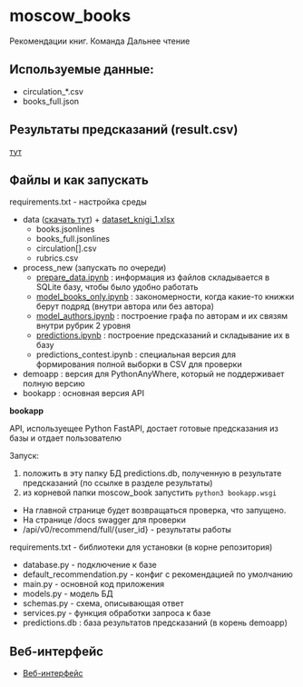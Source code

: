 # moscow_books

Рекомендации книг. Команда Дальнее чтение

## Используемые данные:

- circulation_*.csv
- books_full.json

## Результаты предсказаний (result.csv)

[тут](https://drive.google.com/drive/folders/1LPgGO22ddP6JJMzngKchXY8uiixvf8Kz?usp=sharing)

## Файлы и как запускать

requirements.txt - настройка среды

- data ([скачать тут](https://drive.google.com/file/d/1W8DjwpaiJOQYS2nO2t5lYsrrq7ossO-d/view?usp=sharing)) + [dataset_knigi_1.xlsx](https://docs.google.com/spreadsheets/d/1gvOln8NKyMFADDndPxU5Jl6SISV11GX5/edit?usp=sharing&ouid=115956949429926474048&rtpof=true&sd=true)
  - books.jsonlines
  - books_full.jsonlines
  - circulation[].csv
  - rubrics.csv
- process_new (запускать по очереди)
  - [prepare_data.ipynb](https://github.com/dkbrz/moscow_books/blob/main/process_new/prepare_data.ipynb) : информация из файлов складывается в SQLite базу, чтобы было удобно работать
  - [model_books_only.ipynb](https://github.com/dkbrz/moscow_books/blob/main/process_new/model_books_only.ipynb) : закономерности, когда какие-то книжки берут подряд (внутри автора или без автора)
  - [model_authors.ipynb](https://github.com/dkbrz/moscow_books/blob/main/process_new/model_authors.ipynb) : построение графа по авторам и их связям внутри рубрик 2 уровня
  - [predictions.ipynb](https://github.com/dkbrz/moscow_books/blob/main/process_new/predictions.ipynb) : построение предсказаний и складывание их в базу
  - predictions_contest.ipynb : специальная версия для формирования полной выборки в CSV для проверки
- demoapp : версия для PythonAnyWhere, который не поддерживает полную версию
- bookapp : основная версия API

**bookapp**

API, используещее Python FastAPI, достает готовые предсказания из базы и отдает пользователю

Запуск: 

1. положить в эту папку БД predictions.db, полученную в результате предсказаний (по ссылке в разделе результаты)
2. из корневой папки moscow_book запустить ```python3 bookapp.wsgi```

- На главной странице будет возвращаться проверка, что запущено.
- На странице /docs swagger для проверки
- /api/v0/recommend/full/{user_id} - результаты работы

requirements.txt - библиотеки для установки (в корне репозитория)

- database.py - подключение к базе
- default_recommendation.py - конфиг с рекомендацией по умолчанию
- main.py - основной код приложения
- models.py - модель БД
- schemas.py - схема, описывающая ответ
- services.py - функция обработки запроса к базе
- predictions.db : база результатов предсказаний (в корень demoapp)

## Веб-интерфейс

- [Веб-интерфейс](http://dkbrz4.pythonanywhere.com/)
